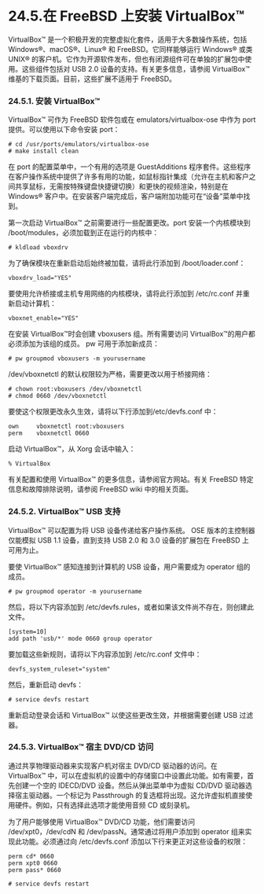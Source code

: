 # 24.5.在 FreeBSD 上安装 VirtualBox™

VirtualBox™ 是一个积极开发的完整虚拟化套件，适用于大多数操作系统，包括 Windows®、macOS®、Linux® 和 FreeBSD。它同样能够运行 Windows® 或类 UNIX® 的客户机。它作为开源软件发布，但也有闭源组件可在单独的扩展包中使用。这些组件包括对 USB 2.0 设备的支持。有关更多信息，请参阅 VirtualBox™ 维基的下载页面。目前，这些扩展不适用于 FreeBSD。

### 24.5.1. 安装 VirtualBox™

VirtualBox™ 可作为 FreeBSD 软件包或在 emulators/virtualbox-ose 中作为 port 提供。可以使用以下命令安装 port：

```
# cd /usr/ports/emulators/virtualbox-ose
# make install clean
```

在 port 的配置菜单中，一个有用的选项是 GuestAdditions 程序套件。这些程序在客户操作系统中提供了许多有用的功能，如鼠标指针集成（允许在主机和客户之间共享鼠标，无需按特殊键盘快捷键切换）和更快的视频渲染，特别是在 Windows® 客户中。在安装客户端完成后，客户端附加功能可在“设备”菜单中找到。

第一次启动 VirtualBox™ 之前需要进行一些配置更改。port 安装一个内核模块到 /boot/modules，必须加载到正在运行的内核中：

```
# kldload vboxdrv
```

为了确保模块在重新启动后始终被加载，请将此行添加到 /boot/loader.conf：

```
vboxdrv_load="YES"
```

要使用允许桥接或主机专用网络的内核模块，请将此行添加到 /etc/rc.conf 并重新启动计算机：

```
vboxnet_enable="YES"
```

在安装 VirtualBox™时会创建 vboxusers 组。所有需要访问 VirtualBox™的用户都必须添加为该组的成员。 pw 可用于添加新成员：

```
# pw groupmod vboxusers -m yourusername
```

/dev/vboxnetctl 的默认权限较为严格，需要更改以用于桥接网络：

```
# chown root:vboxusers /dev/vboxnetctl
# chmod 0660 /dev/vboxnetctl
```

要使这个权限更改永久生效，请将以下行添加到/etc/devfs.conf 中：

```
own     vboxnetctl root:vboxusers
perm    vboxnetctl 0660
```

启动 VirtualBox™，从 Xorg 会话中输入：

```
% VirtualBox
```

有关配置和使用 VirtualBox™ 的更多信息，请参阅官方网站。有关 FreeBSD 特定信息和故障排除说明，请参阅 FreeBSD wiki 中的相关页面。

### 24.5.2. VirtualBox™ USB 支持

VirtualBox™ 可以配置为将 USB 设备传递给客户操作系统。 OSE 版本的主控制器仅能模拟 USB 1.1 设备，直到支持 USB 2.0 和 3.0 设备的扩展包在 FreeBSD 上可用为止。

要使 VirtualBox™ 感知连接到计算机的 USB 设备，用户需要成为 operator 组的成员。

```
# pw groupmod operator -m yourusername
```

然后，将以下内容添加到 /etc/devfs.rules，或者如果该文件尚不存在，则创建此文件。

```
[system=10]
add path 'usb/*' mode 0660 group operator
```

要加载这些新规则，请将以下内容添加到 /etc/rc.conf 文件中：

```
devfs_system_ruleset="system"
```

 然后，重新启动 devfs：

```
# service devfs restart
```

重新启动登录会话和 VirtualBox™ 以使这些更改生效，并根据需要创建 USB 过滤器。

### 24.5.3. VirtualBox™ 宿主 DVD/CD 访问

通过共享物理驱动器来实现客户机对宿主 DVD/CD 驱动器的访问。在 VirtualBox™ 中，可以在虚拟机的设置中的存储窗口中设置此功能。如有需要，首先创建一个空的 IDECD/DVD 设备。然后从弹出菜单中为虚拟 CD/DVD 驱动器选择宿主驱动器。一个标记为 Passthrough 的复选框将出现。这允许虚拟机直接使用硬件。例如，只有选择此选项才能使用音频 CD 或刻录机。

为了用户能够使用 VirtualBox™ DVD/CD 功能，他们需要访问 /dev/xpt0，/dev/cdN 和 /dev/passN。通常通过将用户添加到 operator 组来实现此功能。必须通过向 /etc/devfs.conf 添加以下行来更正对这些设备的权限：

```
perm cd* 0660
perm xpt0 0660
perm pass* 0660
```

```
# service devfs restart
```
